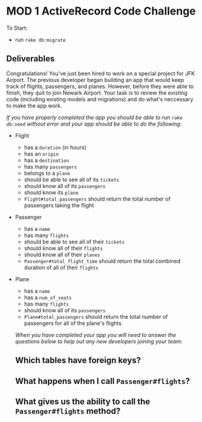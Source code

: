 # MOD 1 ActiveRecord Code Challenge

To Start: 
 - run `rake db:migrate`

## Deliverables

Congratulations! You've just been hired to work on a special project for JFK Airport. The previous developer began building an app that would keep track of flights, passengers, and planes. However, before they were able to finish, they quit to join Newark Airport. Your task is to review the existing code (including existing models and migrations) and do what's neccessary to make the app work.

*If you have properly completed the app you should be able to run `rake db:seed` without error and your app should be able to do the following:* 

- Flight
  - has a `duration` (in hours)
  - has an `origin`
  - has a `destination` 
  - has many `passengers`
  - belongs to a `plane` 
  - should be able to see all of its `tickets` 
  - should know all of its `passengers`
  - should know its `plane`
  - `Flight#total_passengers` should return the total number of passengers taking the flight 


- Passenger
  - has a `name` 
  - has many `flights` 
  - should be able to see all of their `tickets` 
  - should know all of their `flights`
  - should know all of their `planes`
  - `Passenger#total_flight_time` should return the total combined duration of all of their `flights`

- Plane
  - has a `name` 
  - has a `num_of_seats`
  - has many `flights`
  - should know all of its `passengers`
  - `Plane#total_passengers` should return the total number of passengers for all of the plane's flights

  *_When you have completed your app_ you will need to answer the questions below to help out any new developers joining your team:*

  ## Which tables have foreign keys? 

  ## What happens when I call `Passenger#flights`? 

  ## What gives us the ability to call the `Passenger#flights` method? 